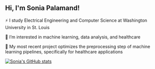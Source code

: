 ## Hi, I'm Sonia Palamand!

⚡ I study Electrical Engineering and Computer Science at Washington University in St. Louis

🔭 I’m interested in machine learning, data analysis, and healthcare

🌱 My most recent project optimizes the preprocessing step of machine learning pipelines, specifically for healthcare applications



[![Sonia's GitHub stats](https://github-readme-stats.vercel.app/api?username=soniapalamand)](https://github.com/anuraghazra/github-readme-stats)

